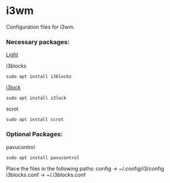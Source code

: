 # i3wm

Configuration files for i3wm.

### Necessary packages:

[Light](https://github.com/haikarainen/light)

i3blocks

    sudo apt install i3blocks 

[i3lock](https://github.com/i3/i3lock)

    sudo apt install i3lock
    
scrot

    sudo apt install scrot

### Optional Packages:

pavucontrol

    sudo apt install pavucontrol

Place the files in the following paths:
    config -> ~/.config/i3/config
    i3blocks.conf -> ~/.i3blocks.conf
